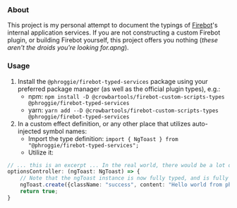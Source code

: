 ### About
This project is my personal attempt to document the typings of [Firebot](https://github.com/crowbartools/Firebot/)'s internal application services. If you are not constructing a custom Firebot plugin, or building Firebot yourself, this project offers you nothing (*these aren't the droids you're looking for.apng*).

### Usage
1. Install the `@phroggie/firebot-typed-services` package using your preferred package manager (as well as the official plugin types), e.g.:
    - npm: `npm install -D @crowbartools/firebot-custom-scripts-types @phroggie/firebot-typed-services`
    - yarn: `yarn add --D @crowbartools/firebot-custom-scripts-types @phroggie/firebot-typed-services`
2. In a custom effect definition, or any other place that utilizes auto-injected symbol names:
    - Import the type definition: `import { NgToast } from "@phroggie/firebot-typed-services";`
    - Utilize it:
```ts
// ... this is an excerpt ... In the real world, there would be a lot of other stuff above and below this.
optionsController: (ngToast: NgToast) => {
    // Note that the ngToast instance is now fully typed, and is fully commented with JSDoc
    ngToast.create({className: "success", content: "Hello world from phroggie's Firebot Typed Services!", timeout: 10 * 1000});
    return true;
}
```
